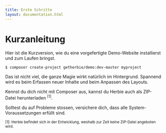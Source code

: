 ```yaml
---
title: Erste Schritte
layout: documentation.html
---
```


# Kurzanleitung

Hier ist die Kurzversion, wie du eine vorgefertigte Demo-Website installierst 
und zum Laufen bringst.

    $ composer create-project getherbie/demo:dev-master myproject

Das ist nicht viel, die ganze Magie wirkt natürlich im Hintergrund. Spannend
wird es beim Erfassen neuer Inhalte und beim Anpassen des Layouts.

Kennst du dich nicht mit Composer aus, kannst du Herbie auch als ZIP-Datei
herunterladen <sup>[1]</sup>.

Solltest du auf Probleme stossen, versichere dich, dass alle System-
Voraussetzungen erfüllt sind.

<small>[1]: Herbie befindet sich in der Entwicklung, weshalb zur Zeit keine
ZIP-Datei angeboten wird.</small>
